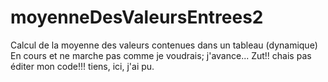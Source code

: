 # moyenneDesValeursEntrees2
Calcul de la moyenne des valeurs contenues dans un tableau (dynamique)
En cours et ne marche pas comme je voudrais; j'avance...
Zut!! chais pas éditer mon code!!! tiens, ici, j'ai pu.
